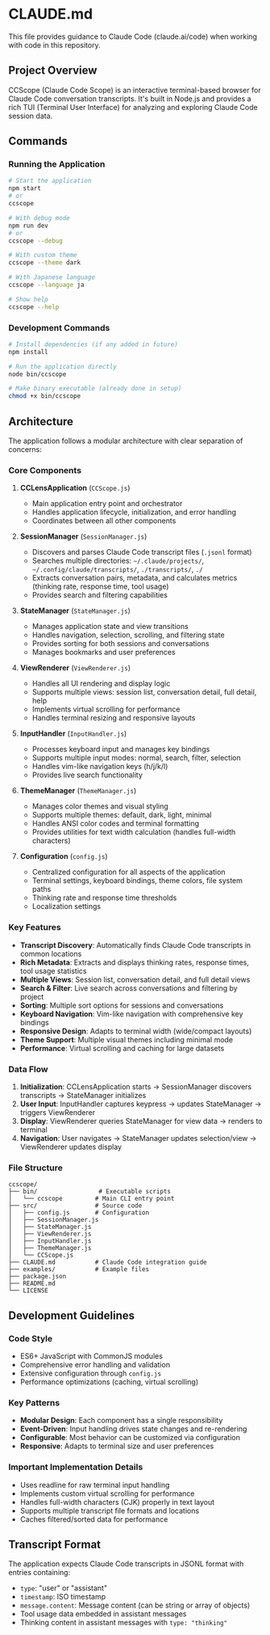# CLAUDE.md

This file provides guidance to Claude Code (claude.ai/code) when working with code in this repository.

## Project Overview

CCScope (Claude Code Scope) is an interactive terminal-based browser for Claude Code conversation transcripts. It's built in Node.js and provides a rich TUI (Terminal User Interface) for analyzing and exploring Claude Code session data.

## Commands

### Running the Application
```bash
# Start the application
npm start
# or
ccscope

# With debug mode
npm run dev
# or
ccscope --debug

# With custom theme
ccscope --theme dark

# With Japanese language
ccscope --language ja

# Show help
ccscope --help
```

### Development Commands
```bash
# Install dependencies (if any added in future)
npm install

# Run the application directly
node bin/ccscope

# Make binary executable (already done in setup)
chmod +x bin/ccscope
```

## Architecture

The application follows a modular architecture with clear separation of concerns:

### Core Components

1. **CCLensApplication** (`CCScope.js`)
   - Main application entry point and orchestrator
   - Handles application lifecycle, initialization, and error handling
   - Coordinates between all other components

2. **SessionManager** (`SessionManager.js`)
   - Discovers and parses Claude Code transcript files (`.jsonl` format)
   - Searches multiple directories: `~/.claude/projects/`, `~/.config/claude/transcripts/`, `./transcripts/`, `./`
   - Extracts conversation pairs, metadata, and calculates metrics (thinking rate, response time, tool usage)
   - Provides search and filtering capabilities

3. **StateManager** (`StateManager.js`)
   - Manages application state and view transitions
   - Handles navigation, selection, scrolling, and filtering state
   - Provides sorting for both sessions and conversations
   - Manages bookmarks and user preferences

4. **ViewRenderer** (`ViewRenderer.js`)
   - Handles all UI rendering and display logic
   - Supports multiple views: session list, conversation detail, full detail, help
   - Implements virtual scrolling for performance
   - Handles terminal resizing and responsive layouts

5. **InputHandler** (`InputHandler.js`)
   - Processes keyboard input and manages key bindings
   - Supports multiple input modes: normal, search, filter, selection
   - Handles vim-like navigation keys (h/j/k/l)
   - Provides live search functionality

6. **ThemeManager** (`ThemeManager.js`)
   - Manages color themes and visual styling
   - Supports multiple themes: default, dark, light, minimal
   - Handles ANSI color codes and terminal formatting
   - Provides utilities for text width calculation (handles full-width characters)

7. **Configuration** (`config.js`)
   - Centralized configuration for all aspects of the application
   - Terminal settings, keyboard bindings, theme colors, file system paths
   - Thinking rate and response time thresholds
   - Localization settings

### Key Features

- **Transcript Discovery**: Automatically finds Claude Code transcripts in common locations
- **Rich Metadata**: Extracts and displays thinking rates, response times, tool usage statistics
- **Multiple Views**: Session list, conversation detail, and full detail views
- **Search & Filter**: Live search across conversations and filtering by project
- **Sorting**: Multiple sort options for sessions and conversations
- **Keyboard Navigation**: Vim-like navigation with comprehensive key bindings
- **Responsive Design**: Adapts to terminal width (wide/compact layouts)
- **Theme Support**: Multiple visual themes including minimal mode
- **Performance**: Virtual scrolling and caching for large datasets

### Data Flow

1. **Initialization**: CCLensApplication starts → SessionManager discovers transcripts → StateManager initializes
2. **User Input**: InputHandler captures keypress → updates StateManager → triggers ViewRenderer
3. **Display**: ViewRenderer queries StateManager for view data → renders to terminal
4. **Navigation**: User navigates → StateManager updates selection/view → ViewRenderer updates display

### File Structure

```
ccscope/
├── bin/                 # Executable scripts
│   └── ccscope         # Main CLI entry point
├── src/                # Source code
│   ├── config.js       # Configuration
│   ├── SessionManager.js
│   ├── StateManager.js
│   ├── ViewRenderer.js
│   ├── InputHandler.js
│   ├── ThemeManager.js
│   └── CCScope.js
├── CLAUDE.md           # Claude Code integration guide
├── examples/           # Example files
├── package.json
├── README.md
└── LICENSE
```

## Development Guidelines

### Code Style
- ES6+ JavaScript with CommonJS modules
- Comprehensive error handling and validation
- Extensive configuration through `config.js`
- Performance optimizations (caching, virtual scrolling)

### Key Patterns
- **Modular Design**: Each component has a single responsibility
- **Event-Driven**: Input handling drives state changes and re-rendering
- **Configurable**: Most behavior can be customized via configuration
- **Responsive**: Adapts to terminal size and user preferences

### Important Implementation Details
- Uses readline for raw terminal input handling
- Implements custom virtual scrolling for performance
- Handles full-width characters (CJK) properly in text layout
- Supports multiple transcript file formats and locations
- Caches filtered/sorted data for performance

## Transcript Format

The application expects Claude Code transcripts in JSONL format with entries containing:
- `type`: "user" or "assistant"
- `timestamp`: ISO timestamp
- `message.content`: Message content (can be string or array of objects)
- Tool usage data embedded in assistant messages
- Thinking content in assistant messages with `type: "thinking"`